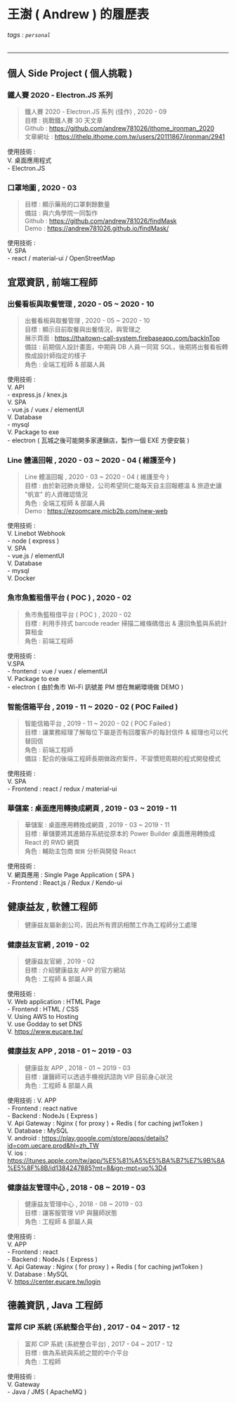 # 王澍 ( Andrew ) 的履歷表

###### tags : `personal` 

---

## 個人 Side Project ( 個人挑戰 )

### 鐵人賽 2020 - Electron.JS 系列
> 鐵人賽 2020 - Electron.JS 系列 (佳作) , 2020 - 09   
    目標 : 挑戰鐵人賽 30 天文章    
    Github : https://github.com/andrew781026/ithome_ironman_2020   
    文章網址 : https://ithelp.ithome.com.tw/users/20111867/ironman/2941

使用技術 :    
     V. 桌面應用程式    
       - Electron.JS   

### 口罩地圖 , 2020 - 03   
>   目標 : 顯示藥局的口罩剩餘數量   
    備註 : 與六角學院一同製作    
    Github : https://github.com/andrew781026/findMask    
    Demo : https://andrew781026.github.io/findMask/

使用技術 :    
     V. SPA    
       - react / material-ui / OpenStreetMap    

## 宜眾資訊 , 前端工程師   

### 出餐看板與取餐管理 , 2020 - 05 ~ 2020 - 10
> 出餐看板與取餐管理 , 2020 - 05 ~ 2020 - 10   
    目標 : 顯示目前取餐與出餐情況，與管理之   
    展示頁面 : https://thaitown-call-system.firebaseapp.com/backInTop    
    備註 : 前期個人設計畫面，中期與 DB 人員一同寫 SQL，後期將出餐看板轉換成設計師指定的樣子   
    角色 : 全端工程師 & 部屬人員   

使用技術 :   
     V. API  
       - express.js / knex.js  
     V. SPA   
       - vue.js / vuex / elementUI  
     V. Database   
       - mysql   
     V. Package to exe  
       - electron ( 瓦城之後可能開多家連鎖店，製作一個 EXE 方便安裝 )   

### Line 體溫回報 , 2020 - 03 ~ 2020 - 04 ( 維護至今 )
> Line 體溫回報 , 2020 - 03 ~ 2020 - 04 ( 維護至今 )    
    目標 : 由於新冠肺炎爆發，公司希望同仁能每天自主回報體溫 & 旅遊史讓 "帆宣" 的人資確認情況    
    角色 : 全端工程師 & 部屬人員   
    Demo : https://ezoomcare.micb2b.com/new-web   

使用技術 :    
     V. Linebot Webhook    
        - node ( express )   
     V. SPA    
       - vue.js / elementUI   
     V. Database    
       - mysql    
     V. Docker    

### 魚市魚籃租借平台 ( POC ) , 2020 - 02
> 魚市魚籃租借平台 ( POC ) , 2020 - 02    
    目標 : 利用手持式 barcode reader 掃描二維條碼借出 & 還回魚籃與系統計算租金    
    角色 : 前端工程師   

使用技術 :    
     V.SPA    
     - frontend : vue / vuex / elementUI   
     V. Package to exe   
     - electron ( 由於魚市 Wi-Fi 訊號差 PM 想在無網環境做 DEMO )   

### 智能信箱平台 , 2019 - 11 ~ 2020 - 02 ( POC Failed )
> 智能信箱平台 , 2019 - 11 ~ 2020 - 02 ( POC Failed )   
   目標 : 讓業務經理了解每位下屬是否有回覆客戶的每封信件 & 經理也可以代替回信   
   角色 : 前端工程師   
   備註 : 配合的後端工程師長期做政府案件，不習慣短周期的程式開發模式   

使用技術 :    
      V. SPA   
        - Frontend : react / redux / material-ui  


### 華儲案 : 桌面應用轉換成網頁 , 2019 - 03 ~ 2019 - 11
> 華儲案 : 桌面應用轉換成網頁 , 2019 - 03 ~ 2019 - 11    
     目標 : 華儲要將其進銷存系統從原本的 Power Builder 桌面應用轉換成 React 的 RWD 網頁   
     角色 : 輔助主包商 `關貿` 分析與開發 React    

使用技術 :    
     V. 網頁應用 : Single Page Application ( SPA )   
        - Frontend : React.js / Redux / Kendo-ui   

## 健康益友 , 軟體工程師   

> 健康益友屬新創公司，因此所有資訊相關工作為工程師分工處理   
    
### 健康益友官網 , 2019 - 02
> 健康益友官網 , 2019 - 02    
     目標 : 介紹健康益友 APP 的官方網站   
     角色 : 工程師 & 部屬人員   

使用技術 :   
     V. Web application : HTML Page    
        - Frontend : HTML / CSS     
     V. Using AWS to Hosting  
     V. use Godday to set DNS    
     V.  https://www.eucare.tw/  


### 健康益友 APP , 2018 - 01 ~ 2019 - 03
> 健康益友 APP , 2018 - 01 ~ 2019 - 03       
     目標 : 讓醫師可以透過手機視訊諮詢 VIP 目前身心狀況   
     角色 : 工程師 & 部屬人員   

使用技術 : 
     V. APP    
        - Frontend : react native    
        - Backend : NodeJs ( Express )   
     V. Api Gateway : Nginx ( for proxy ) + Redis ( for caching jwtToken )     
     V. Database : MySQL      
     V.  android  :  https://play.google.com/store/apps/details?id=com.uecare.prod&hl=zh_TW   
     V.  ios  :  https://itunes.apple.com/tw/app/%E5%81%A5%E5%BA%B7%E7%9B%8A%E5%8F%8B/id1384247885?mt=8&ign-mpt=uo%3D4   

### 健康益友管理中心 , 2018 - 08 ~ 2019 - 03
> 健康益友管理中心 , 2018 - 08 ~ 2019 - 03     
     目標 : 讓客服管理 VIP 與醫師狀態    
     角色 : 工程師 & 部屬人員     

使用技術 :      
     V. APP     
        - Frontend : react    
        - Backend : NodeJs ( Express )   
     V. Api Gateway : Nginx ( for proxy ) + Redis ( for caching jwtToken )     
     V. Database : MySQL    
     V. https://center.eucare.tw/login  

## 德義資訊 , Java 工程師     

###  富邦 CIP 系統 (系統整合平台) , 2017 - 04 ~ 2017 - 12
> 富邦 CIP 系統 (系統整合平台) , 2017 - 04 ~ 2017 - 12     
     目標 : 做為系統與系統之間的中介平台    
     角色 : 工程師   

使用技術 :    
     V. Gateway    
        - Java / JMS ( ApacheMQ )    